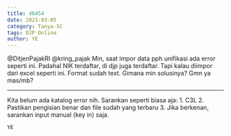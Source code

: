 ```yaml
---
title: 46454
date: 2021-03-05
category: Tanya-SC
tags: DJP Online
author: YE
---
```


@DitjenPajakRI @kring_pajak Min, saat impor data pph unifikasi ada error seperti ini. Padahal NIK terdaftar, di djp juga terdaftar. Tapi kalau diimpor dari excel seperti ini. Format sudah text. Gimana min solusinya? Gmn ya mas/mb?

---

Kita belum ada katalog error nih. Sarankan seperti biasa aja: 1. C3L 2. Pastikan pengisian benar dan file sudah yang terbaru 3. Jika berkenan, sarankan input manual (key in) saja.

`YE`
